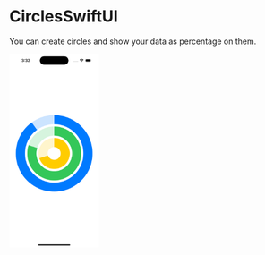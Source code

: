 # CirclesSwiftUI
You can create circles and show your data as percentage on them.

<kbd><img src="https://github.com/mahmutyazar/CirclesSwiftUI/blob/main/CirclesSwiftUI/1.png?raw=true" width="160" height="346"/></kbd>

